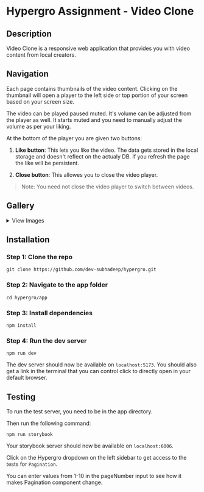 # Hypergro Assignment - Video Clone

## Description

Video Clone is a responsive web application that provides you with video content from local creators.

## Navigation

Each page contains thumbnails of the video content. Clicking on the thumbnail will open a player to the left side or top portion of your screen based on your screen size.

The video can be played paused muted. It's volume can be adjusted from the player as well. It starts muted and you need to manually adjust the volume as per your liking.

At the bottom of the player you are given two buttons:

1. **Like button**: This lets you like the video. The data gets stored in the local storage and doesn't reflect on the actualy DB. If you refresh the page the like will be persistent.

2. **Close button**: This allowes you to close the video player.

> Note: You need not close the video player to switch between videos.

## Gallery

<details>
   <summary>
    View Images
   </summary>
   ![Homepage](./images/homepage.png)


</details>

## Installation

### Step 1: Clone the repo

```
git clone https://github.com/dev-subhadeep/hypergro.git
```

### Step 2: Navigate to the app folder

```
cd hypergro/app
```

### Step 3: Install dependencies

```
npm install
```

### Step 4: Run the dev server

```
npm run dev
```

The dev server should now be available on `localhost:5173`. You should also get a link in the terminal that you can control click to directly open in your default browser.

## Testing

To run the test server, you need to be in the app directory.

Then run the following command:

```
npm run storybook
```

Your storybook server should now be available on `localhost:6006`.

Click on the Hypergro dropdown on the left sidebar to get access to the tests for `Pagination`.

You can enter values from 1-10 in the pageNumber input to see how it makes Pagination component change.
